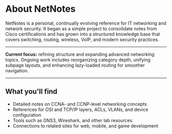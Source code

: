 <div class="siteInfoContent">
  <h1>About NetNotes</h1>

  NetNotes is a personal, continually evolving reference for
  <span class="emphasis">IT networking and network security</span>. It began as a simple project to
  consolidate notes from Cisco certifications and has grown into a structured knowledge base that
  covers switching, routing, wireless, VoIP, and modern security practices.
</div>

<hr />

<div class="Note">
  <strong>Current focus:</strong> refining structure and expanding advanced networking topics.
  Ongoing work includes reorganizing category depth, unifying subpage layouts, and enhancing
  lazy-loaded routing for smoother navigation.
</div>

<hr />

<div class="siteInfoContent">
  <h2>What you'll find</h2>
  <ul>
    <li>Detailed notes on CCNA- and CCNP-level networking concepts</li>
    <li>References for OSI and TCP/IP layers, ACLs, VLANs, and device configuration</li>
    <li>Tools such as GNS3, Wireshark, and other lab resources</li>
    <li>Connections to related sites for web, mobile, and game development</li>
  </ul>
</div>
